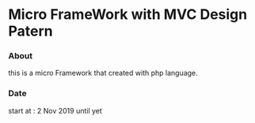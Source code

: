 
<h1>Micro FrameWork with MVC Design Patern</h1>

<h3>About</h3>
this is a micro Framework that created with php language.


<h3>Date</h3>
start at : 2 Nov 2019 until yet
